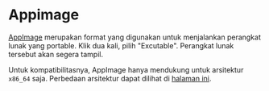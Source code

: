 # Appimage

[AppImage](https://appimage.org/) merupakan format yang digunakan untuk menjalankan perangkat lunak yang portable. Klik dua kali, pilih "Excutable". Perangkat lunak tersebut akan segera tampil.

Untuk kompatibilitasnya, AppImage hanya mendukung untuk arsitektur `x86_64` saja. Perbedaan arsitektur dapat dilihat di [halaman ini](../../perbandingan/arsitektur.md).
